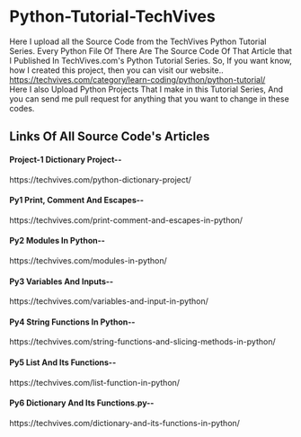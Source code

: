 # Python-Tutorial-TechVives
Here I upload all the Source Code from the TechVives Python Tutorial Series. 
Every Python File Of There Are The Source Code Of That Article that I Published In TechVives.com's Python Tutorial Series. So, If you want know, how I created this project, then you can visit our website..
https://techvives.com/category/learn-coding/python/python-tutorial/  
Here I also Upload Python Projects That I make in this Tutorial Series, And you can send me pull request for anything that you want to change in these codes.

<h2>Links Of All Source Code's Articles</h2>

<h4>Project-1 Dictionary Project-- </h4>
<p>https://techvives.com/python-dictionary-project/</p>

<h4>Py1 Print, Comment And Escapes-- </h4>
<p>https://techvives.com/print-comment-and-escapes-in-python/</p>

<h4>Py2 Modules In Python-- </h4>
<p>https://techvives.com/modules-in-python/</p>

<h4>Py3 Variables And Inputs-- </h4>
<p>https://techvives.com/variables-and-input-in-python/</p>

<h4>Py4 String Functions In Python-- </h4>
<p>https://techvives.com/string-functions-and-slicing-methods-in-python/</p>

<h4>Py5 List And Its Functions-- </h4>
<p>https://techvives.com/list-function-in-python/</p>

<h4>Py6 Dictionary And Its Functions.py-- </h4>
<p>https://techvives.com/dictionary-and-its-functions-in-python/</p>
